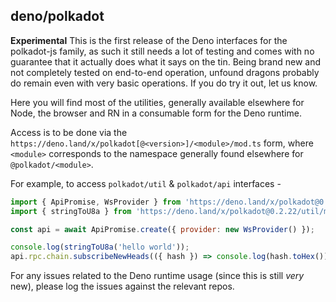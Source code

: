 ## deno/polkadot

**Experimental** This is the first release of the Deno interfaces for the polkadot-js family, as such it still needs a lot of testing and comes with no guarantee that it actually does what it says on the tin. Being brand new and not completely tested on end-to-end operation, unfound dragons probably do remain even with very basic operations. If you do try it out, let us know.

Here you will find most of the utilities, generally available elsewhere for Node, the browser and RN in a consumable form for the Deno runtime.

Access is to be done via the `https://deno.land/x/polkadot[@<version>]/<module>/mod.ts` form, where `<module>` corresponds to the namespace generally found elsewhere for `@polkadot/<module>`.

For example, to access `polkadot/util` & `polkadot/api` interfaces -

```js
import { ApiPromise, WsProvider } from 'https://deno.land/x/polkadot@0.2.22/api/mod.ts';
import { stringToU8a } from 'https://deno.land/x/polkadot@0.2.22/util/mod.ts';

const api = await ApiPromise.create({ provider: new WsProvider() });

console.log(stringToU8a('hello world'));
api.rpc.chain.subscribeNewHeads(({ hash }) => console.log(hash.toHex()));
```

For any issues related to the Deno runtime usage (since this is still _very_ new), please log the issues against the relevant repos.
